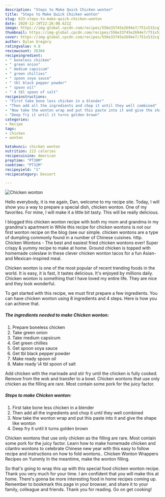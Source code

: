 ```yaml
---
description: "Steps to Make Quick Chicken wonton"
title: "Steps to Make Quick Chicken wonton"
slug: 633-steps-to-make-quick-chicken-wonton
date: 2020-12-19T22:26:08.621Z
image: https://img-global.cpcdn.com/recipes/556e33745e2694e7/751x532cq70/chicken-wonton-recipe-main-photo.jpg
thumbnail: https://img-global.cpcdn.com/recipes/556e33745e2694e7/751x532cq70/chicken-wonton-recipe-main-photo.jpg
cover: https://img-global.cpcdn.com/recipes/556e33745e2694e7/751x532cq70/chicken-wonton-recipe-main-photo.jpg
author: Dylan Gregory
ratingvalue: 4.8
reviewcount: 26304
recipeingredient:
- " boneless chicken"
- " green onion"
- " medium capsicum"
- " green chillies"
- " spoon soya sauce"
- " tbl black pepper powder"
- " spoon oil"
- " 4 tbl spoon of salt"
recipeinstructions:
- "First take bone less chicken in a blender"
- "Then add all the ingredients and chop it until they well combined"
- "Now take the wonton wrap and put this paste into it and give the shape like wonton"
- "Deep fry it until it turns golden brown"
categories:
- Recipe
tags:
- chicken
- wonton

katakunci: chicken wonton 
nutrition: 213 calories
recipecuisine: American
preptime: "PT30M"
cooktime: "PT32M"
recipeyield: "1"
recipecategory: Dessert

---
```



![Chicken wonton](https://img-global.cpcdn.com/recipes/556e33745e2694e7/751x532cq70/chicken-wonton-recipe-main-photo.jpg)

Hello everybody, it is me again, Dan, welcome to my recipe site. Today, I will show you a way to prepare a special dish, chicken wonton. One of my favorites. For mine, I will make it a little bit tasty. This will be really delicious.

I blogged this chicken wonton recipe with both my mom and grandma in my grandma&#39;s apartment in While this recipe for chicken wontons is not our first wonton recipe on the blog (see our simple. chicken wontons are a type of dumpling commonly found in a number of Chinese cuisines. http. Chicken Wontons - The best and easiest fried chicken wontons ever! Super crispy &amp; yummy recipe to make at home. Ground chicken is topped with homemade coleslaw in these clever chicken wonton tacos for a fun Asian- and Mexican-inspired meal.

Chicken wonton is one of the most popular of recent trending foods in the world. It is easy, it is fast, it tastes delicious. It's enjoyed by millions daily. Chicken wonton is something that I have loved my entire life. They are nice and they look wonderful.


To get started with this recipe, we must first prepare a few ingredients. You can have chicken wonton using 8 ingredients and 4 steps. Here is how you can achieve that.

<!--inarticleads1-->

##### The ingredients needed to make Chicken wonton:

1. Prepare  boneless chicken
1. Take  green onion
1. Take  medium capsicum
1. Get  green chillies
1. Get  spoon soya sauce
1. Get  tbl black pepper powder
1. Make ready  spoon oil
1. Make ready  \4 tbl spoon of salt


Add chicken with the marinade and stir fry until the chicken is fully cooked. Remove from the wok and transfer to a bowl. Chicken wontons that use only chicken as the filling are rare. Most contain some pork for the juicy factor. 

<!--inarticleads2-->

##### Steps to make Chicken wonton:

1. First take bone less chicken in a blender
1. Then add all the ingredients and chop it until they well combined
1. Now take the wonton wrap and put this paste into it and give the shape like wonton
1. Deep fry it until it turns golden brown


Chicken wontons that use only chicken as the filling are rare. Most contain some pork for the juicy factor. Learn how to make homemade chicken and cilantro wontons to celebrate Chinese new year with this easy to follow recipe and instructions on how to fold wontons.. Chicken Wonton Wrappers Recipes on Yummly In the meantime, make the wonton filling. 

So that's going to wrap this up with this special food chicken wonton recipe. Thank you very much for your time. I am confident that you will make this at home. There's gonna be more interesting food in home recipes coming up. Remember to bookmark this page in your browser, and share it to your family, colleague and friends. Thank you for reading. Go on get cooking!
